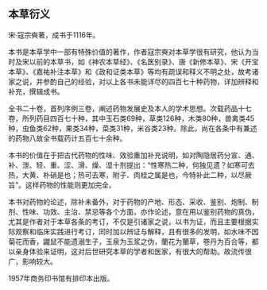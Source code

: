 ## 本草衍义

宋·寇宗奭著，成书于1116年。

本书是本草学中一部有特殊价值的著作，作者寇宗奭对本草学很有研究，他认为当时及宋以前的本草书，如《神农本草经》、《名医别录》、唐《新修本草》、宋《开宝本草》、《嘉祐补注本草》和《政和证类本草》等均有疏误和释义不明之处，故考诸家之说，并参酌自己的经验，对以上各书未能详尽的四百七十种药物，详加辨释和补充，撰辑成书。

全书二十卷，首列序例三卷，阐述药物发展史及本人的学术思想。次载药品十七卷，所列药目四百七十种，其中玉石类69种，草类126种，木类80种，兽禽类45种，虫鱼类62种，果类34种，菜类31种，米谷类23种。除此，尚在各条中有兼述的药物八故全书载药计五百七十余种。

本书的价值在于把古代药物的性味、效验重加补充说明，如对陶隐居药分宣、通、补、泄、轻、重、涩、滑、燥、湿十剂提出：“性寒热二种，何独见遗？如寒可去热，大黄、朴硝是也；热可去寒，附子、肉桂之属是也，今特补此二种，以尽厥旨”。这样药物的性能则更加完全。

本书对药物的论述，除补未备外，对于药物的产地、形态、采收、鉴别、炮制、制剂、性味、功效、主治、禁忌等各个方面，亦作论述，意在用以鉴别药物的真伪，尤其是作者对于本草各条的考订，不仅是引诸家之说，以书为证，而且主要根据实际观察和临床实践进行考订，同时加以辨证与解释，且有很多的发明，如水味不因菊花而香，鼹鼠不能遗溺生子，玉泉为玉浆之伪，蘭花为蘭草，卷丹为百合等，都以亲身体验来证明，这对后世研究本草的学者和医家，有很大的帮助。故流传很广，影响较大。

1957年商务印书馆有排印本出版。

